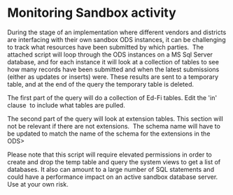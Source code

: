 # Monitoring Sandbox activity

During the stage of an implementation where different vendors and districts are interfacing with their own sandbox ODS instances, it can be challenging to track what resources have been submitted by which parties.  The attached script will loop through the ODS instances on a MS Sql Server database, and for each instance it will look at a collection of tables to see how many records have been submitted and when the latest submissions (either as updates or inserts) were. These results are sent to a temporary table, and at the end of the query the temporary table is deleted.

The first part of the query will do a collection of Ed-Fi tables. Edit the 'in' clause  to include what tables are pulled.

The second part of the query will look at extension tables. This section will not be relevant if there are not extensions.  The schema name will have to be updated to match the name of the schema for the extensions in the ODS>

Please note that this script will require elevated permissions in order to create and drop the temp table and query the system views to get a list of databases. It also can amount to a large number of SQL statements and could have a performance impact on an active sandbox database server. Use at your own risk.
